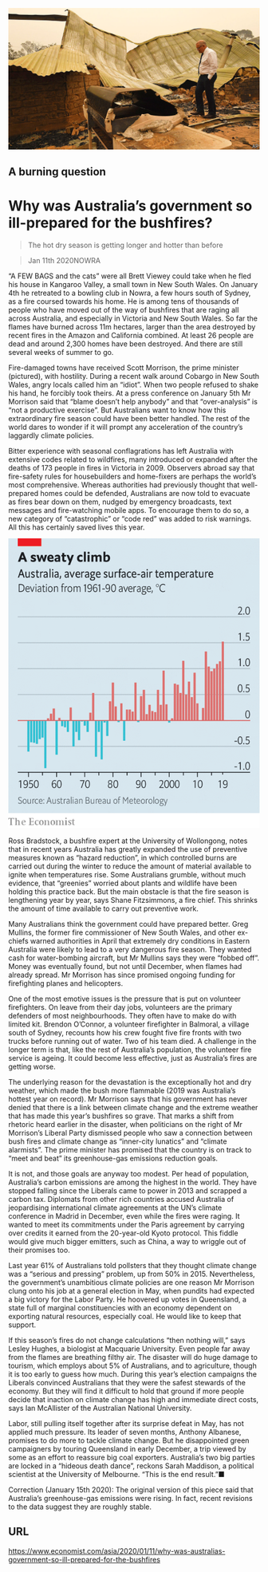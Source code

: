 ![](./images/20200111_ASP001_0.jpg)

## A burning question

# Why was Australia’s government so ill-prepared for the bushfires?

> The hot dry season is getting longer and hotter than before

> Jan 11th 2020NOWRA

“A FEW BAGS and the cats” were all Brett Viewey could take when he fled his house in Kangaroo Valley, a small town in New South Wales. On January 4th he retreated to a bowling club in Nowra, a few hours south of Sydney, as a fire coursed towards his home. He is among tens of thousands of people who have moved out of the way of bushfires that are raging all across Australia, and especially in Victoria and New South Wales. So far the flames have burned across 11m hectares, larger than the area destroyed by recent fires in the Amazon and California combined. At least 26 people are dead and around 2,300 homes have been destroyed. And there are still several weeks of summer to go.

Fire-damaged towns have received Scott Morrison, the prime minister (pictured), with hostility. During a recent walk around Cobargo in New South Wales, angry locals called him an “idiot”. When two people refused to shake his hand, he forcibly took theirs. At a press conference on January 5th Mr Morrison said that “blame doesn’t help anybody” and that “over-analysis” is “not a productive exercise”. But Australians want to know how this extraordinary fire season could have been better handled. The rest of the world dares to wonder if it will prompt any acceleration of the country’s laggardly climate policies.

Bitter experience with seasonal conflagrations has left Australia with extensive codes related to wildfires, many introduced or expanded after the deaths of 173 people in fires in Victoria in 2009. Observers abroad say that fire-safety rules for housebuilders and home-fixers are perhaps the world’s most comprehensive. Whereas authorities had previously thought that well-prepared homes could be defended, Australians are now told to evacuate as fires bear down on them, nudged by emergency broadcasts, text messages and fire-watching mobile apps. To encourage them to do so, a new category of “catastrophic” or “code red” was added to risk warnings. All this has certainly saved lives this year.

![](./images/20200111_ASC003.png)

Ross Bradstock, a bushfire expert at the University of Wollongong, notes that in recent years Australia has greatly expanded the use of preventive measures known as “hazard reduction”, in which controlled burns are carried out during the winter to reduce the amount of material available to ignite when temperatures rise. Some Australians grumble, without much evidence, that “greenies” worried about plants and wildlife have been holding this practice back. But the main obstacle is that the fire season is lengthening year by year, says Shane Fitzsimmons, a fire chief. This shrinks the amount of time available to carry out preventive work.

Many Australians think the government could have prepared better. Greg Mullins, the former fire commissioner of New South Wales, and other ex-chiefs warned authorities in April that extremely dry conditions in Eastern Australia were likely to lead to a very dangerous fire season. They wanted cash for water-bombing aircraft, but Mr Mullins says they were “fobbed off”. Money was eventually found, but not until December, when flames had already spread. Mr Morrison has since promised ongoing funding for firefighting planes and helicopters.

One of the most emotive issues is the pressure that is put on volunteer firefighters. On leave from their day jobs, volunteers are the primary defenders of most neighbourhoods. They often have to make do with limited kit. Brendon O’Connor, a volunteer firefighter in Balmoral, a village south of Sydney, recounts how his crew fought five fire fronts with two trucks before running out of water. Two of his team died. A challenge in the longer term is that, like the rest of Australia’s population, the volunteer fire service is ageing. It could become less effective, just as Australia’s fires are getting worse.

The underlying reason for the devastation is the exceptionally hot and dry weather, which made the bush more flammable (2019 was Australia’s hottest year on record). Mr Morrison says that his government has never denied that there is a link between climate change and the extreme weather that has made this year’s bushfires so grave. That marks a shift from rhetoric heard earlier in the disaster, when politicians on the right of Mr Morrison’s Liberal Party dismissed people who saw a connection between bush fires and climate change as “inner-city lunatics” and “climate alarmists”. The prime minister has promised that the country is on track to “meet and beat” its greenhouse-gas emissions reduction goals.

It is not, and those goals are anyway too modest. Per head of population, Australia’s carbon emissions are among the highest in the world. They have stopped falling since the Liberals came to power in 2013 and scrapped a carbon tax. Diplomats from other rich countries accused Australia of jeopardising international climate agreements at the UN’s climate conference in Madrid in December, even while the fires were raging. It wanted to meet its commitments under the Paris agreement by carrying over credits it earned from the 20-year-old Kyoto protocol. This fiddle would give much bigger emitters, such as China, a way to wriggle out of their promises too.

Last year 61% of Australians told pollsters that they thought climate change was a “serious and pressing” problem, up from 50% in 2015. Nevertheless, the government’s unambitious climate policies are one reason Mr Morrison clung onto his job at a general election in May, when pundits had expected a big victory for the Labor Party. He hoovered up votes in Queensland, a state full of marginal constituencies with an economy dependent on exporting natural resources, especially coal. He would like to keep that support.

If this season’s fires do not change calculations “then nothing will,” says Lesley Hughes, a biologist at Macquarie University. Even people far away from the flames are breathing filthy air. The disaster will do huge damage to tourism, which employs about 5% of Australians, and to agriculture, though it is too early to guess how much. During this year’s election campaigns the Liberals convinced Australians that they were the safest stewards of the economy. But they will find it difficult to hold that ground if more people decide that inaction on climate change has high and immediate direct costs, says Ian McAllister of the Australian National University.

Labor, still pulling itself together after its surprise defeat in May, has not applied much pressure. Its leader of seven months, Anthony Albanese, promises to do more to tackle climate change. But he disappointed green campaigners by touring Queensland in early December, a trip viewed by some as an effort to reassure big coal exporters. Australia’s two big parties are locked in a “hideous death dance”, reckons Sarah Maddison, a political scientist at the University of Melbourne. “This is the end result.”■

Correction (January 15th 2020): The original version of this piece said that Australia’s greenhouse-gas emissions were rising. In fact, recent revisions to the data suggest they are roughly stable.

## URL

https://www.economist.com/asia/2020/01/11/why-was-australias-government-so-ill-prepared-for-the-bushfires
